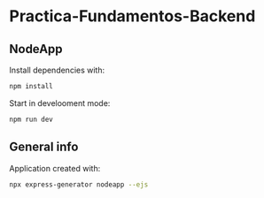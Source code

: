 # Practica-Fundamentos-Backend
## NodeApp

Install dependencies with:

```sh
npm install
```

Start in develooment mode:

```sh
npm run dev
```

## General info

Application created with:

```sh
npx express-generator nodeapp --ejs     
```